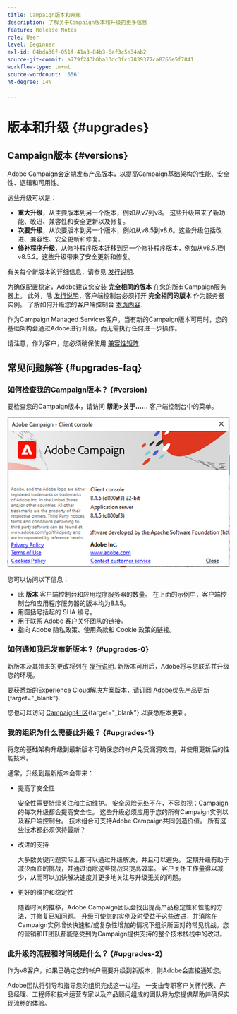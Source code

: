 ```yaml
---
title: Campaign版本和升级
description: 了解关于Campaign版本和升级的更多信息
feature: Release Notes
role: User
level: Beginner
exl-id: 04bda36f-051f-41a3-84b3-6af3c5e34ab2
source-git-commit: a779f243b0ba13dc3fcb7839377ca8766e5f7841
workflow-type: tm+mt
source-wordcount: '656'
ht-degree: 14%

---
```


# 版本和升级 {#upgrades}

## Campaign版本 {#versions}

Adobe Campaign会定期发布产品版本，以提高Campaign基础架构的性能、安全性、逻辑和可用性。

这些升级可以是：

* **重大升级**，从主要版本到另一个版本，例如从v7到v8。 这些升级带来了新功能、改进、兼容性和安全更新以及修复。
* **次要升级**，从次要版本到另一个版本，例如从v8.5到v8.6。这些升级包括改进、兼容性、安全更新和修复。
* **修补程序升级**，从修补程序版本迁移到另一个修补程序版本，例如从v8.5.1到v8.5.2。这些升级带来了安全更新和修复。

有关每个新版本的详细信息，请参见 [发行说明](release-notes.md).

为确保配置稳定，Adobe建议您安装 **完全相同的版本** 在您的所有Campaign服务器上。 此外，除 [发行说明](release-notes.md)，客户端控制台必须打开 **完全相同的版本** 作为服务器实例。 了解如何升级您的客户端控制台 [本页内容](../start/connect.md#upgrade-ac-console).

作为Campaign Managed Services客户，当有新的Campaign版本可用时，您的基础架构会通过Adobe进行升级，而无需执行任何进一步操作。

请注意，作为客户，您必须确保使用 [兼容性矩阵](compatibility-matrix.md).


## 常见问题解答 {#upgrades-faq}

### 如何检查我的Campaign版本？ {#version}

要检查您的Campaign版本，请访问 **帮助>关于……** 客户端控制台中的菜单。

![](assets/ac-version.png)

您可以访问以下信息：

* 此 **版本** 客户端控制台和应用程序服务器的数量。 在上面的示例中，客户端控制台和应用程序服务器的版本均为8.1.5。
* 用圆括号括起的 SHA 编号。
* 用于联系 Adobe 客户关怀团队的链接。
* 指向 Adobe 隐私政策、使用条款和 Cookie 政策的链接。

### 如何通知我已发布新版本？ {#upgrades-0}

新版本及其带来的更改将列在 [发行说明](release-notes.md). 新版本可用后，Adobe将与您联系并升级您的环境。

要获悉新的Experience Cloud解决方案版本，请订阅 [Adobe优先产品更新](https://www.adobe.com/cn/subscription/priority-product-update.html){target="_blank"}.

您也可以访问 [Campaign社区](https://experienceleaguecommunities.adobe.com/t5/custom/page/page-id/Community-TopicsPage?style=all&amp;sort=date&amp;order=desc&amp;filters=adobe-campaign-classic-community&amp;topic=Campaign+v8){target="_blank"} 以获悉版本更新。


### 我的组织为什么需要此升级？ {#upgrades-1}

将您的基础架构升级到最新版本可确保您的帐户免受漏洞攻击，并使用更新后的性能技术。

通常，升级到最新版本会带来：

* 提高了安全性

  安全性需要持续关注和主动维护。 安全风险无处不在，不容忽视：Campaign的每次升级都会提高安全性。 这些升级必须应用于您的所有Campaign实例以及客户端控制台。 技术组合可支持Adobe Campaign共同创造价值。 所有这些技术都必须保持最新？

* 改进的支持

  大多数关键问题实际上都可以通过升级解决，并且可以避免。 定期升级有助于减少面临的挑战，并通过消除这些挑战来提高效率。 客户关怀工作量得以减少，从而可以加快解决速度并更多地关注与升级无关的问题。


* 更好的维护和稳定性

  随着时间的推移，Adobe Campaign团队会找出提高产品稳定性和性能的方法，并修复已知问题。 升级可使您的实例及时受益于这些改进，并消除在Campaign实例增长快速和/或复杂性增加的情况下组织所面对的常见挑战。您的营销和IT团队都能感受到为Campaign提供支持的整个技术栈栈中的改进。


### 此升级的流程和时间线是什么？ {#upgrades-2}

作为v8客户，如果已确定您的帐户需要升级到新版本，则Adobe会直接通知您。

Adobe团队将引导和指导您的组织完成这一过程。 一支由专职客户关怀代表、产品经理、工程师和技术运营专家以及产品顾问组成的团队将为您提供帮助并确保实现流畅的体验。
